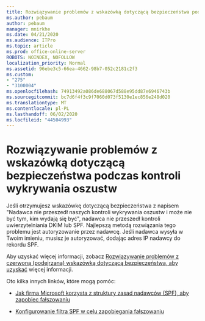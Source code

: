```yaml
---
title: Rozwiązywanie problemów z wskazówką dotyczącą bezpieczeństwa podczas kontroli wykrywania oszustw
ms.author: pebaum
author: pebaum
manager: mnirkhe
ms.date: 04/21/2020
ms.audience: ITPro
ms.topic: article
ms.prod: office-online-server
ROBOTS: NOINDEX, NOFOLLOW
localization_priority: Normal
ms.assetid: 96ebe3c5-66ea-4662-98b7-052c2181c2f3
ms.custom:
- "275"
- "3100004"
ms.openlocfilehash: 74913492a086de688067d588e95dd87e6946743b
ms.sourcegitcommit: bc7d6f4f3c9f7060d073f5130e1ec856e248d020
ms.translationtype: MT
ms.contentlocale: pl-PL
ms.lasthandoff: 06/02/2020
ms.locfileid: "44504993"
---
```

# <a name="troubleshooting-the-safety-tip-for-fraud-detection-checks"></a>Rozwiązywanie problemów z wskazówką dotyczącą bezpieczeństwa podczas kontroli wykrywania oszustw

Jeśli otrzymujesz wskazówkę dotyczącą bezpieczeństwa z napisem "Nadawca nie przeszedł naszych kontroli wykrywania oszustw i może nie być tym, kim wydają się być", nadawca nie przeszedł kontroli uwierzytelniania DKIM lub SPF. Najlepszą metodą rozwiązania tego problemu jest autoryzowanie przez nadawcę. Jeśli nadawca wysyła w Twoim imieniu, musisz je autoryzować, dodając adres IP nadawcy do rekordu SPF.
  
Aby uzyskać więcej informacji, zobacz [Rozwiązywanie problemów z czerwoną (podejrzaną) wskazówką dotyczącą bezpieczeństwa, aby uzyskać](https://blogs.msdn.microsoft.com/tzink/2016/11/02/troubleshooting-the-red-suspicious-safety-tip-for-fraud-detection-checks/) więcej informacji.
  
Oto kilka innych linków, które mogą pomóc:
  
- [Jak firma Microsoft korzysta z struktury zasad nadawców (SPF), aby zapobiec fałszowaniu](https://docs.microsoft.com/microsoft-365/security/office-365-security/how-office-365-uses-spf-to-prevent-spoofing)

- [Konfigurowanie filtra SPF w celu zapobiegania fałszowaniu](https://docs.microsoft.com/microsoft-365/security/office-365-security/set-up-spf-in-office-365-to-help-prevent-spoofing)
